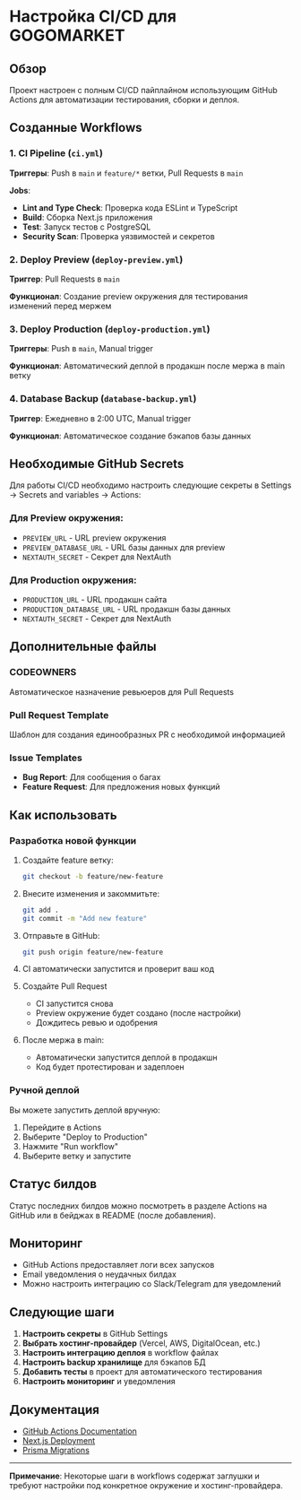 
# Настройка CI/CD для GOGOMARKET

## Обзор

Проект настроен с полным CI/CD пайплайном использующим GitHub Actions для автоматизации тестирования, сборки и деплоя.

## Созданные Workflows

### 1. CI Pipeline (`ci.yml`)

**Триггеры**: Push в `main` и `feature/*` ветки, Pull Requests в `main`

**Jobs**:
- **Lint and Type Check**: Проверка кода ESLint и TypeScript
- **Build**: Сборка Next.js приложения
- **Test**: Запуск тестов с PostgreSQL
- **Security Scan**: Проверка уязвимостей и секретов

### 2. Deploy Preview (`deploy-preview.yml`)

**Триггер**: Pull Requests в `main`

**Функционал**: Создание preview окружения для тестирования изменений перед мержем

### 3. Deploy Production (`deploy-production.yml`)

**Триггеры**: Push в `main`, Manual trigger

**Функционал**: Автоматический деплой в продакшн после мержа в main ветку

### 4. Database Backup (`database-backup.yml`)

**Триггер**: Ежедневно в 2:00 UTC, Manual trigger

**Функционал**: Автоматическое создание бэкапов базы данных

## Необходимые GitHub Secrets

Для работы CI/CD необходимо настроить следующие секреты в Settings → Secrets and variables → Actions:

### Для Preview окружения:
- `PREVIEW_URL` - URL preview окружения
- `PREVIEW_DATABASE_URL` - URL базы данных для preview
- `NEXTAUTH_SECRET` - Секрет для NextAuth

### Для Production окружения:
- `PRODUCTION_URL` - URL продакшн сайта
- `PRODUCTION_DATABASE_URL` - URL продакшн базы данных
- `NEXTAUTH_SECRET` - Секрет для NextAuth

## Дополнительные файлы

### CODEOWNERS
Автоматическое назначение ревьюеров для Pull Requests

### Pull Request Template
Шаблон для создания единообразных PR с необходимой информацией

### Issue Templates
- **Bug Report**: Для сообщения о багах
- **Feature Request**: Для предложения новых функций

## Как использовать

### Разработка новой функции

1. Создайте feature ветку:
   ```bash
   git checkout -b feature/new-feature
   ```

2. Внесите изменения и закоммитьте:
   ```bash
   git add .
   git commit -m "Add new feature"
   ```

3. Отправьте в GitHub:
   ```bash
   git push origin feature/new-feature
   ```

4. CI автоматически запустится и проверит ваш код

5. Создайте Pull Request
   - CI запустится снова
   - Preview окружение будет создано (после настройки)
   - Дождитесь ревью и одобрения

6. После мержа в main:
   - Автоматически запустится деплой в продакшн
   - Код будет протестирован и задеплоен

### Ручной деплой

Вы можете запустить деплой вручную:
1. Перейдите в Actions
2. Выберите "Deploy to Production"
3. Нажмите "Run workflow"
4. Выберите ветку и запустите

## Статус билдов

Статус последних билдов можно посмотреть в разделе Actions на GitHub или в бейджах в README (после добавления).

## Мониторинг

- GitHub Actions предоставляет логи всех запусков
- Email уведомления о неудачных билдах
- Можно настроить интеграцию со Slack/Telegram для уведомлений

## Следующие шаги

1. **Настроить секреты** в GitHub Settings
2. **Выбрать хостинг-провайдер** (Vercel, AWS, DigitalOcean, etc.)
3. **Настроить интеграцию деплоя** в workflow файлах
4. **Настроить backup хранилище** для бэкапов БД
5. **Добавить тесты** в проект для автоматического тестирования
6. **Настроить мониторинг** и уведомления

## Документация

- [GitHub Actions Documentation](https://docs.github.com/en/actions)
- [Next.js Deployment](https://nextjs.org/docs/deployment)
- [Prisma Migrations](https://www.prisma.io/docs/concepts/components/prisma-migrate)

---

**Примечание**: Некоторые шаги в workflows содержат заглушки и требуют настройки под конкретное окружение и хостинг-провайдера.
